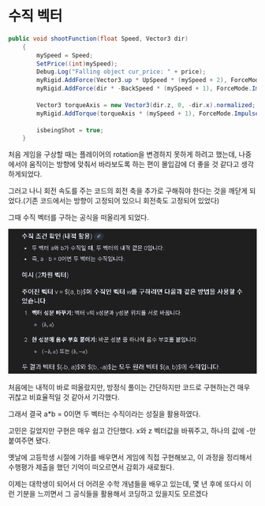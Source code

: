 # 수직 벡터

```csharp
public void shootFunction(float Speed, Vector3 dir)
    {
        mySpeed = Speed;
        SetPrice((int)mySpeed);
        Debug.Log("Falling object cur_price: " + price);
        myRigid.AddForce(Vector3.up * UpSpeed * (mySpeed + 2), ForceMode.Impulse);
        myRigid.AddForce(dir * -BackSpeed * (mySpeed + 1), ForceMode.Impulse);

        Vector3 torqueAxis = new Vector3(dir.z, 0, -dir.x).normalized;
        myRigid.AddTorque(torqueAxis * (mySpeed + 1), ForceMode.Impulse);

        isbeingShot = true;
    }
```

처음 게임을 구상할 때는 플레이어의 rotation을 변경하지 못하게 하려고 했는데, 나중에서야 움직이는 방향에 맞춰서 바라보도록 하는 편이 몰입감에 더 좋을 것 같다고 생각하게되었다.

그러고 나니 회전 속도를 주는 코드의 회전 축을 추가로 구해줘야 한다는 것을 깨닫게 되었다.(기존 코드에서는 방향이 고정되어 있으니 회전축도 고정되어 있었다)

그때 수직 벡터를 구하는 공식을 떠올리게 되었다. 

![alt text](../images/image.png)

처음에는 내적이 바로 떠올랐지만, 방정식 풀이는 간단하지만 코드로 구현하는건 매우 귀찮고 비효율적일 것 같아서 기각했다.

그래서 결국  a*b = 0이면 두 벡터는 수직이라는 성질을 활용하였다.

고민은 길었지만 구현은 매우 쉽고 간단했다. x와 z 벡터값을 바꿔주고, 하나의 값에 -만 붙여주면 됐다.

옛날에 고등학생 시절에 기하를 배우면서 게임에 직접 구현해보고, 이 과정을 정리해서 수행평가 제출을 했던 기억이 떠오르면서 감회가 새로웠다.

이제는 대학생이 되어서 더 어려운 수학 개념들을 배우고 있는데, 몇 년 후에 또다시 이런 기분을 느끼면서 그 공식들을 활용해서 코딩하고 있을지도 모르겠다